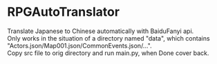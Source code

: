 # RPGAutoTranslator
Translate Japanese to Chinese automatically with BaiduFanyi api.<br>
Only works in the situation of a directory named "data", which contains "Actors.json/Map001.json/CommonEvents.json/...".<br>
Copy src file to orig directory and run main.py, when Done cover back.<br>
